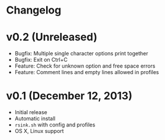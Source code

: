 # Changelog

# v0.2 (Unreleased)
* Bugfix: Multiple single character options print together
* Bugfix: Exit on Ctrl+C
* Feature: Check for unknown option and free space errors
* Feature: Comment lines and empty lines allowed in profiles

# v0.1 (December 12, 2013)
* Initial release
* Automatic install
* `rsink.sh` with config and profiles
* OS X, Linux support